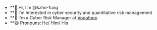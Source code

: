 - **👋 Hi, I’m @kaho-fung
- **👀 I’m interested in cyber security and quantitative risk management
- **💼 I'm a Cyber Risk Manager at [Vodafone](https://vodafone.com).
- **😄 Pronouns: He/ Him/ His

<!---
kaho-fung/kaho-fung is a ✨ special ✨ repository because its `README.md` (this file) appears on your GitHub profile.
You can click the Preview link to take a look at your changes.
--->

